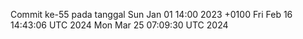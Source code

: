 Commit ke-55 pada tanggal Sun Jan 01 14:00 2023 +0100
Fri Feb 16 14:43:06 UTC 2024
Mon Mar 25 07:09:30 UTC 2024
